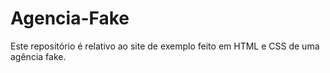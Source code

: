# Agencia-Fake
 Este repositório é relativo ao site de exemplo feito em HTML e CSS de uma agência fake.
